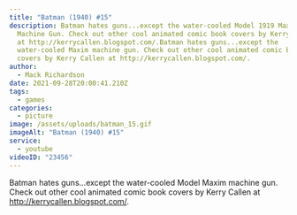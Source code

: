 ```yaml
---
title: "Batman (1940) #15"
description: Batman hates guns...except the water-cooled Model 1919 Maxim
  Machine Gun. Check out other cool animated comic book covers by Kerry Callen
  at http://kerrycallen.blogspot.com/.Batman hates guns...except the
  water-cooled Maxim machine gun. Check out other cool animated comic book
  covers by Kerry Callen at http://kerrycallen.blogspot.com/.
author:
  - Mack Richardson
date: 2021-09-28T20:00:41.210Z
tags:
  - games
categories:
  - picture
image: /assets/uploads/batman_15.gif
imageAlt: "Batman (1940) #15"
service:
  - youtube
videoID: "23456"
---
```

Batman hates guns...except the water-cooled Model Maxim machine gun. Check out other cool animated comic book covers by Kerry Callen at <http://kerrycallen.blogspot.com/>.